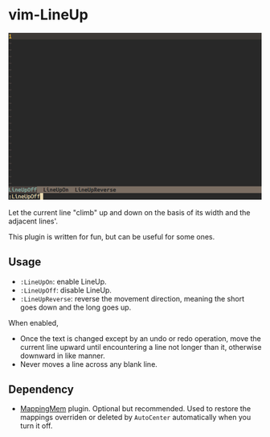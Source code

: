 # vim-LineUp

![vim-LineUp-demo](https://github.com/Ace-Who/vim-LineUp/blob/master/demo/vim-LineUp-demo-003.gif)

Let the current line "climb" up and down on the basis of its width and the
adjacent lines'.

This plugin is written for fun, but can be useful for some ones.

## Usage

- `:LineUpOn`: enable LineUp.
- `:LineUpOff`: disable LineUp.
- `:LineUpReverse`: reverse the movement direction, meaning the short goes down
and the long goes up.

When enabled,
     
- Once the text is changed except by an undo or redo operation, move the
current line upward until encountering a line not longer than it, otherwise
downward in like manner.
- Never moves a line across any blank line.

## Dependency

- [MappingMem](https://github.com/Ace-Who/vim-MappingMem) plugin. Optional but
recommended. Used to restore the mappings overriden or deleted by `AutoCenter`
automatically when you turn it off.
